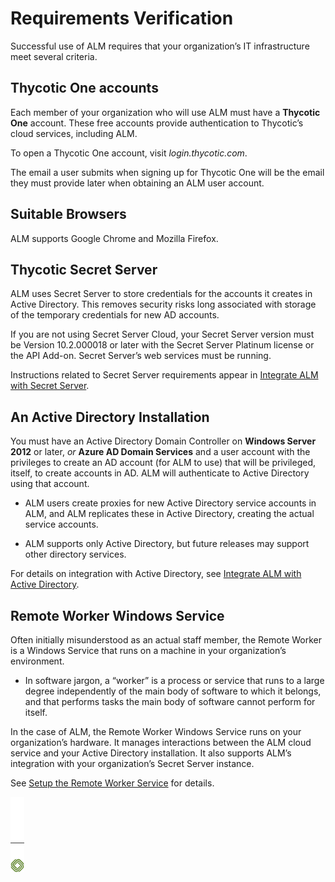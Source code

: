 ﻿[title]: # (Requirements Verification)
[tags]: # (Account Lifecycle Manager,ALM,)
[priority]: # (5110)

# Requirements Verification 

Successful use of ALM requires that your organization’s IT infrastructure meet several criteria.

## Thycotic One accounts

Each member of your organization who will use ALM must have a **Thycotic One** account. These free accounts provide authentication to Thycotic’s cloud services, including ALM.

To open a Thycotic One account, visit *login.thycotic.com*.

The email a user submits when signing up for Thycotic One will be the email they must provide later when obtaining an ALM user account.

## Suitable Browsers

ALM supports Google Chrome and Mozilla Firefox.

## Thycotic Secret Server

ALM uses Secret Server to store credentials for the accounts it creates in Active Directory. This removes security risks long associated with storage of the temporary credentials for new AD accounts.

If you are not using Secret Server Cloud, your Secret Server version must be Version 10.2.000018 or later with the Secret Server Platinum license or the API Add-on. Secret Server’s web services must be running.

Instructions related to Secret Server requirements appear in [Integrate ALM with Secret Server](../5140-integ-secret-serv/).

## An Active Directory Installation

You must have an Active Directory Domain Controller on **Windows Server 2012** or later, *or* **Azure AD Domain Services** and a user account with the privileges to create an AD account (for ALM to use) that will be privileged, itself, to create accounts in AD. ALM will authenticate to Active Directory using that account.

* ALM users create proxies for new Active Directory service accounts in ALM, and ALM replicates these in Active Directory, creating the actual service accounts.

* ALM supports only Active Directory, but future releases may support other directory services.

For details on integration with Active Directory, see [Integrate ALM with Active Directory](../5130-integ-active-dir/).

## Remote Worker Windows Service

Often initially misunderstood as an actual staff member, the Remote Worker is a Windows Service that runs on a machine in your organization’s environment.

* In software jargon, a “worker” is a process or service that runs to a large degree independently of the main body of software to which it belongs, and that performs tasks the main body of software cannot perform for itself.

In the case of ALM, the Remote Worker Windows Service runs on your organization’s hardware. It manages interactions between the ALM cloud service and your Active Directory installation. It also supports ALM’s integration with your organization’s Secret Server instance.

See [Setup the Remote Worker Service](../5120-setup-remote-wrk/) for details.

![Article End](../../alm-bug.png)

  

  

